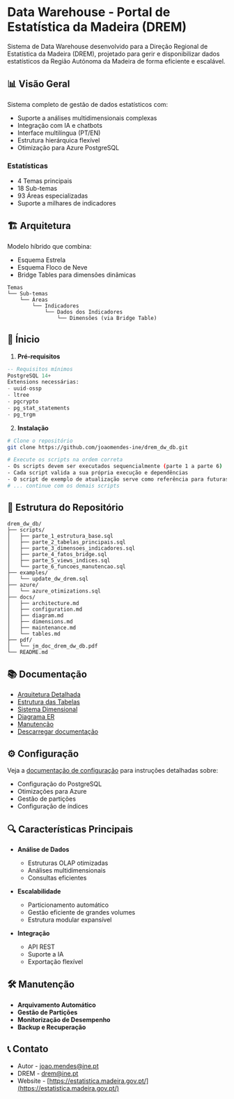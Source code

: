 # Data Warehouse - Portal de Estatística da Madeira (DREM)

Sistema de Data Warehouse desenvolvido para a Direção Regional de Estatística da Madeira (DREM), projetado para gerir e disponibilizar dados estatísticos da Região Autónoma da Madeira de forma eficiente e escalável.

## 📊 Visão Geral

Sistema completo de gestão de dados estatísticos com:
- Suporte a análises multidimensionais complexas
- Integração com IA e chatbots
- Interface multilíngua (PT/EN)
- Estrutura hierárquica flexível
- Otimização para Azure PostgreSQL

### Estatísticas
- 4 Temas principais
- 18 Sub-temas
- 93 Áreas especializadas
- Suporte a milhares de indicadores

## 🏗️ Arquitetura

Modelo híbrido que combina:
- Esquema Estrela
- Esquema Floco de Neve
- Bridge Tables para dimensões dinâmicas

```
Temas
└── Sub-temas
    └── Áreas
        └── Indicadores
            └── Dados dos Indicadores
                └── Dimensões (via Bridge Table)
```

## 🚀 Ínicio

1. **Pré-requisitos**
```sql
-- Requisitos mínimos
PostgreSQL 14+
Extensions necessárias:
- uuid-ossp
- ltree
- pgcrypto
- pg_stat_statements
- pg_trgm
```

2. **Instalação**
```bash
# Clone o repositório
git clone https://github.com/joaomendes-ine/drem_dw_db.git

# Execute os scripts na ordem correta
- Os scripts devem ser executados sequencialmente (parte 1 a parte 6)
- Cada script valida a sua própria execução e dependências
- O script de exemplo de atualização serve como referência para futuras atualizações
# ... continue com os demais scripts
```

## 📁 Estrutura do Repositório

```
drem_dw_db/
├── scripts/
│   ├── parte_1_estrutura_base.sql
│   ├── parte_2_tabelas_principais.sql
│   ├── parte_3_dimensoes_indicadores.sql
│   ├── parte_4_fatos_bridge.sql
│   ├── parte_5_views_indices.sql
│   └── parte_6_funcoes_manutencao.sql
├── examples/
│   └── update_dw_drem.sql
├── azure/
│   └── azure_otimizations.sql
├── docs/
│   ├── architecture.md
│   ├── configuration.md
│   ├── diagram.md
│   ├── dimensions.md
│   ├── maintenance.md
│   └── tables.md
├── pdf/
│   └── jm_doc_drem_dw_db.pdf
└── README.md
```

## 📚 Documentação

- [Arquitetura Detalhada](docs/architecture.md)
- [Estrutura das Tabelas](docs/tables.md)
- [Sistema Dimensional](docs/dimensions.md)
- [Diagrama ER](docs/diagram.md)
- [Manutenção](docs/maintenance.md)
- [Descarregar documentação](pdf/jm_doc_drem_dw_db.pdf)

## ⚙️ Configuração

Veja a [documentação de configuração](docs/configuration.md) para instruções detalhadas sobre:
- Configuração do PostgreSQL
- Otimizações para Azure
- Gestão de partições
- Configuração de índices

## 🔍 Características Principais

- **Análise de Dados**
  - Estruturas OLAP otimizadas
  - Análises multidimensionais
  - Consultas eficientes

- **Escalabilidade**
  - Particionamento automático
  - Gestão eficiente de grandes volumes
  - Estrutura modular expansível

- **Integração**
  - API REST
  - Suporte a IA
  - Exportação flexível

## 🛠️ Manutenção

- **Arquivamento Automático**
- **Gestão de Partições**
- **Monitorização de Desempenho**
- **Backup e Recuperação**

## 📞 Contato

- Autor - joao.mendes@ine.pt
- DREM - drem@ine.pt
- Website - [https://estatistica.madeira.gov.pt/](https://estatistica.madeira.gov.pt/)
